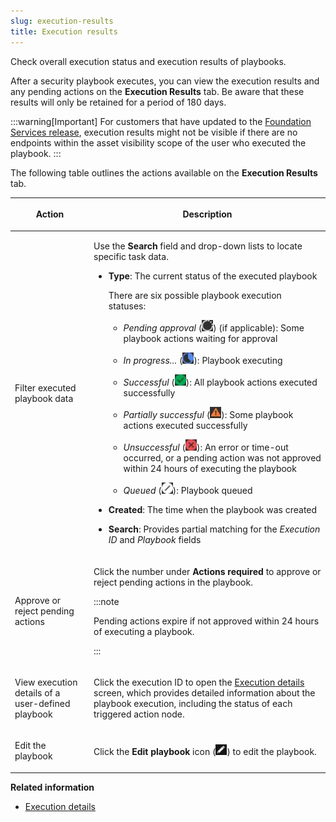 ```yaml
---
slug: execution-results
title: Execution results
---
```


Check overall execution status and execution results of playbooks.

After a security playbook executes, you can view the execution results and any pending actions on the **Execution Results** tab. Be aware that these results will only be retained for a period of 180 days.

:::warning[Important]
For customers that have updated to the [Foundation Services release](update-foundation-services-release.md), execution results might not be visible if there are no endpoints within the asset visibility scope of the user who executed the playbook.
:::

The following table outlines the actions available on the **Execution Results** tab.

<table>
<colgroup>
<col style="width: 25%" />
<col style="width: 75%" />
</colgroup>
<thead>
<tr>
<th><p>Action</p></th>
<th><p>Description</p></th>
</tr>
</thead>
<tbody>
<tr>
<td><p>Filter executed playbook data</p></td>
<td><p>Use the <strong>Search</strong> field and drop-down lists to locate specific task data.</p>
<ul>
<li><p><strong>Type</strong>: The current status of the executed playbook</p>
<p>There are six possible playbook execution statuses:</p>
<ul>
<li><p><em>Pending approval</em> (<img src="./images/pending_approval=7ad48a47-cb38-4fff-9dee-cceb77d9c5c1.webp" />) (if applicable): Some playbook actions waiting for approval</p></li>
<li><p><em>In progress...</em> (<img src="./images/in_progress=51020eba-8ed4-4fca-9bdd-73158770bb4d.webp" />): Playbook executing</p></li>
<li><p><em>Successful</em> (<img src="./images/successful=9cb8192f-f627-4fa2-b6dc-f77c09ac5d18.webp" />): All playbook actions executed successfully</p></li>
<li><p><em>Partially successful</em> (<img src="./images/partially_successful=20230317094545.webp" />): Some playbook actions executed successfully</p></li>
<li><p><em>Unsuccessful</em> (<img src="./images/unsuccessful=78851f4e-24ea-4fde-bbe4-370e3d55f811.webp" />): An error or time-out occurred, or a pending action was not approved within 24 hours of executing the playbook</p></li>
<li><p><em>Queued</em> (<img src="./images/queued=3df61664-4178-4a69-91d6-3d269379ee0c.webp" />): Playbook queued</p></li>
</ul></li>
<li><p><strong>Created</strong>: The time when the playbook was created</p></li>
<li><p><strong>Search</strong>: Provides partial matching for the <em>Execution ID</em> and <em>Playbook</em> fields</p></li>
</ul></td>
</tr>
<tr>
<td><p>Approve or reject pending actions</p></td>
<td><p>Click the number under <strong>Actions required</strong> to approve or reject pending actions in the playbook.</p>


:::note

<p>Pending actions expire if not approved within 24 hours of executing a playbook.</p>


:::

</td>
</tr>
<tr>
<td><p>View execution details of a user-defined playbook</p></td>
<td><p>Click the execution ID to open the <a href="trend-vision-one-execution-details">Execution details</a> screen, which provides detailed information about the playbook execution, including the status of each triggered action node.</p></td>
</tr>
<tr>
<td><p>Edit the playbook</p></td>
<td><p>Click the <strong>Edit playbook</strong> icon (<img src="./images/edit=6bab3fa2-ec74-4134-97fb-784f64900103.webp" />) to edit the playbook.</p></td>
</tr>
</tbody>
</table>

**Related information**

- [Execution details](execution-details.md "View the details of a playbook execution.")
